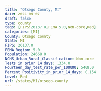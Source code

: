 ```yaml
---
title: "Otsego County, MI"
date: 2021-05-07
draft: false
type: county
tags: [FIPS:26137.0,FEMA:5.0,Non-core,Red]
categories: [MI]
County: Otsego County
State: MI
FIPS: 26137.0
FEMA_Region: 5.0
Population: 24668.0
NCHS_Urban_Rural_Classification: Non-core
Tests_in_prior_14_days: 1334.0
Fourteen_day_test_rate_per_100000: 5408.0
Percent_Positivity_in_prior_14_days: 0.154
Level: Red
url: /states/MI/otsego-county
---
```



